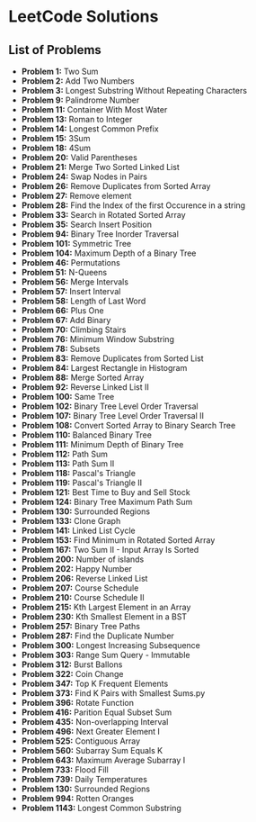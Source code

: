 # LeetCode Solutions

## List of Problems

- **Problem 1:** Two Sum
- **Problem 2:** Add Two Numbers
- **Problem 3:** Longest Substring Without Repeating Characters
- **Problem 9:** Palindrome Number
- **Problem 11:** Container With Most Water
- **Problem 13:** Roman to Integer
- **Problem 14:** Longest Common Prefix
- **Problem 15:** 3Sum
- **Problem 18:** 4Sum
- **Problem 20:** Valid Parentheses
- **Problem 21:** Merge Two Sorted Linked List
- **Problem 24:** Swap Nodes in Pairs
- **Problem 26:** Remove Duplicates from Sorted Array
- **Problem 27:** Remove element
- **Problem 28:** Find the Index of the first Occurence in a string
- **Problem 33:** Search in Rotated Sorted Array
- **Problem 35:** Search Insert Position 
- **Problem 94:** Binary Tree Inorder Traversal
- **Problem 101:** Symmetric Tree 
- **Problem 104:** Maximum Depth of a Binary Tree
- **Problem 46:** Permutations
- **Problem 51:** N-Queens
- **Problem 56:** Merge Intervals
- **Problem 57:** Insert Interval
- **Problem 58:** Length of Last Word
- **Problem 66:** Plus One
- **Problem 67:** Add Binary 
- **Problem 70:** Climbing Stairs
- **Problem 76:** Minimum Window Substring
- **Problem 78:** Subsets
- **Problem 83:** Remove Duplicates from Sorted List
- **Problem 84:** Largest Rectangle in Histogram
- **Problem 88:** Merge Sorted Array
- **Problem 92:** Reverse Linked List II
- **Problem 100:** Same Tree 
- **Problem 102:** Binary Tree Level Order Traversal
- **Problem 107:** Binary Tree Level Order Traversal II
- **Problem 108:** Convert Sorted Array to Binary Search Tree
- **Problem 110:** Balanced Binary Tree
- **Problem 111:** Minimum Depth of Binary Tree
- **Problem 112:** Path Sum
- **Problem 113:** Path Sum II
- **Problem 118:** Pascal's Triangle
- **Problem 119:** Pascal's Triangle II
- **Problem 121:** Best Time to Buy and Sell Stock
- **Problem 124:** Binary Tree Maximum Path Sum
- **Problem 130:** Surrounded Regions
- **Problem 133:** Clone Graph
- **Problem 141:** Linked List Cycle
- **Problem 153:** Find Minimum in Rotated Sorted Array
- **Problem 167:** Two Sum II - Input Array Is Sorted
- **Problem 200:** Number of islands
- **Problem 202:** Happy Number
- **Problem 206:** Reverse Linked List
- **Problem 207:** Course Schedule
- **Problem 210:** Course Schedule II
- **Problem 215:** Kth Largest Element in an Array
- **Problem 230:** Kth Smallest Element in a BST
- **Problem 257:** Binary Tree Paths
- **Problem 287:** Find the Duplicate Number
- **Problem 300:** Longest Increasing Subsequence
- **Problem 303:** Range Sum Query - Immutable
- **Problem 312:** Burst Ballons
- **Problem 322:** Coin Change
- **Problem 347:** Top K Frequent Elements
- **Problem 373:** Find K Pairs with Smallest Sums.py
- **Problem 396:** Rotate Function
- **Problem 416:** Parition Equal Subset Sum
- **Problem 435:** Non-overlapping Interval
- **Problem 496:** Next Greater Element I
- **Problem 525:** Contiguous Array
- **Problem 560:** Subarray Sum Equals K
- **Problem 643:** Maximum Average Subarray I
- **Problem 733:** Flood Fill
- **Problem 739:** Daily Temperatures
- **Problem 130:** Surrounded Regions
- **Problem 994:** Rotten Oranges
- **Problem 1143:** Longest Common Substring
